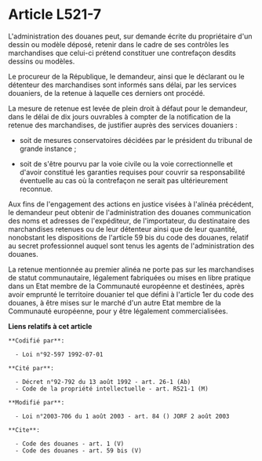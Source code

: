 # Article L521-7

L'administration des douanes peut, sur demande écrite du propriétaire d'un dessin ou modèle déposé, retenir dans le cadre de
ses contrôles les marchandises que celui-ci prétend constituer une contrefaçon desdits dessins ou modèles.

Le procureur de la République, le demandeur, ainsi que le déclarant ou le détenteur des marchandises sont informés sans
délai, par les services douaniers, de la retenue à laquelle ces derniers ont procédé.

La mesure de retenue est levée de plein droit à défaut pour le demandeur, dans le délai de dix jours ouvrables à compter de
la notification de la retenue des marchandises, de justifier auprès des services douaniers :

- soit de mesures conservatoires décidées par le président du tribunal de grande instance ;

- soit de s'être pourvu par la voie civile ou la voie correctionnelle et d'avoir constitué les garanties requises pour
couvrir sa responsabilité éventuelle au cas où la contrefaçon ne serait pas ultérieurement reconnue.

Aux fins de l'engagement des actions en justice visées à l'alinéa précédent, le demandeur peut obtenir de l'administration
des douanes communication des noms et adresses de l'expéditeur, de l'importateur, du destinataire des marchandises retenues
ou de leur détenteur ainsi que de leur quantité, nonobstant les dispositions de l'article 59 bis du code des douanes, relatif
au secret professionnel auquel sont tenus les agents de l'administration des douanes.

La retenue mentionnée au premier alinéa ne porte pas sur les marchandises de statut communautaire, légalement fabriquées ou
mises en libre pratique dans un Etat membre de la Communauté européenne et destinées, après avoir emprunté le territoire
douanier tel que défini à l'article 1er du code des douanes, à être mises sur le marché d'un autre Etat membre de la
Communauté européenne, pour y être légalement commercialisées.

**Liens relatifs à cet article**

	**Codifié par**:

	  - Loi n°92-597 1992-07-01

	**Cité par**:

	  - Décret n°92-792 du 13 août 1992 - art. 26-1 (Ab)
	  - Code de la propriété intellectuelle - art. R521-1 (M)

	**Modifié par**:

	  - Loi n°2003-706 du 1 août 2003 - art. 84 () JORF 2 août 2003

	**Cite**:

	  - Code des douanes - art. 1 (V)
	  - Code des douanes - art. 59 bis (V)
